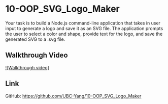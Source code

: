 # 10-OOP_SVG_Logo_Maker

Your task is to build a Node.js command-line application that takes in user input to generate a logo and save it as an SVG file. The application prompts the user to select a color and shape, provide text for the logo, and save the generated SVG to a .svg file.

## Walkthrough Video
[![Walkthrough video]](https://drive.google.com/file/d/1tlQSBjNy0SKF3DiGNMZQf8V_ShDg9cbw/preview)

## Link
GitHub: https://github.com/UBC-Yang/10-OOP_SVG_Logo_Maker
